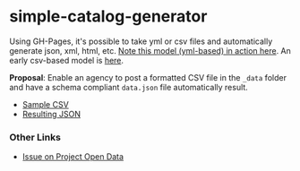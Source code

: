 simple-catalog-generator
========================

Using GH-Pages, it's possible to take yml or csv files and automatically generate json, xml, html, etc.  [Note this model (yml-based) in action here](https://github.com/GSA/Very-Simple-API).  An early csv-based model is [here](https://github.com/GSA/Very-Simple-API-2).  

**Proposal**: Enable an agency to post a formatted CSV file in the `_data` folder and have a schema compliant `data.json` file automatically result.  

* [Sample CSV](https://github.com/GSA/simple-catalog-generator/blob/gh-pages/_data/data.csv)
* [Resulting JSON](https://gsa.github.io/simple-catalog-generator/data.json) 


### Other Links 
* [Issue on Project Open Data](https://github.com/project-open-data/project-open-data.github.io/issues/384)

